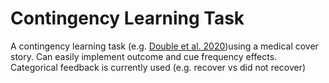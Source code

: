 # Contingency Learning Task
A contingency learning task (e.g. <a href="https://doi.org/10.1186/s41235-020-00237-2">Double et al. 2020</a>)using a medical cover story. Can easily implement outcome and cue frequency effects. Categorical feedback is currently used (e.g. recover vs did not recover)
